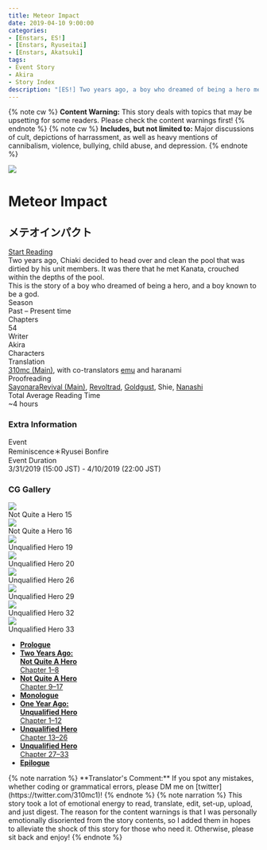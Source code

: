 ```yaml
---
title: Meteor Impact
date: 2019-04-10 9:00:00
categories:
- [Enstars, ES!]
- [Enstars, Ryuseitai]
- [Enstars, Akatsuki]
tags:
- Event Story
- Akira
- Story Index
description: "[ES!] Two years ago, a boy who dreamed of being a hero met a boy known to be a god. This is their story."
---
```

{% note cw %}
**Content Warning:** This story deals with topics that may be upsetting for some readers. Please check the content warnings first!
{% endnote %}
{% note cw %}
**Includes, but not limited to:** Major discussions of cult, depictions of harrassment, as well as heavy mentions of cannibalism, violence, bullying, child abuse, and depression.
{% endnote %}
<script src="https://ajax.googleapis.com/ajax/libs/jquery/3.6.0/jquery.min.js"></script>
<link rel="stylesheet" href="https://cdn.jsdelivr.net/gh/enstars/tl-utils@1.0.5/story_cover/story-cover.css">

<style>
    :root {
        --storyColor: #23c1db; /* hsl(188, 72%, 50%) */
        --storyColor-rgb: 35,193,219;
        --storyColor-h: 188;
        --storyColor-s: 72%;
        --storyColor-l: 50%;
        --background: url("/gh/310mc/310mc.github.io/img/es/eventstory/meteorimpact/kanataorigcg.jpg");
    }
    @media (max-width: 567px) {
        .post-block {
            padding: 5px 10px 8px !important;
        }
    }
</style>

<div class="story-wrapper">
    <div class="grid-wrapper">
        <div class="story-background"></div>
        <div class="story-box">
            <div class="story-cover">
                <div>
                    <img src="/img/es/eventstory/meteorimpact/chiakibcgframe.jpg">
                </div>
            </div>
            <div class="title-area">
    			<h1 class="title-area__title">Meteor Impact</h1>
    			<h2 class="title-area__subtitle">メテオインパクト</h2>
    			<div class="title-area__start">
    				<a href="/meteor_impact/prologue">Start Reading</a>
    			</div>
            </div>
            <div class="info-area">
                <div class="synopsis">
                  Two years ago, Chiaki decided to head over and clean the pool that was dirtied by his unit members. It was there that he met Kanata, crouched within the depths of the pool.<br>This is the story of a boy who dreamed of being a hero, and a boy known to be a god.
                </div>
                <div class="info">
                    <div class="info-item season">
                        <div class="label">Season</div>
                        <div class="value">Past – Present time</div>
                    </div>
                    <div class="info-item chapters">
                        <div class="label">Chapters</div>
                        <div class="value">54</div>
                    </div>
                    <div class="info-item writer">
                        <div class="label">Writer</div>
                        <div class="value">Akira</div>
                    </div>
                    <div class="info-item characters">
                        <div class="label">
                            Characters
                        </div>
                        <div class="value">
                            <a href="/categories/Enstars/Kanata" id="kanata"></a>
                            <a href="/categories/Enstars/Chiaki" id="chiaki"></a>
                            <a href="/categories/Enstars/Madara" id="madara"></a>
                            <a href="/categories/Enstars/Kuro" id="kuro"></a>
                            <a href="/categories/Enstars/Keito" id="keito"></a>
                            <a href="/categories/Enstars/Souma" id="souma"></a>
                            <a href="/categories/Enstars/Shu" id="shu"></a>
                            <a href="/categories/Enstars/Subaru" id="subaru"></a>
                            <a href="/categories/Enstars/Midori" id="midori"></a>
                            <a href="/categories/Enstars/Tetora" id="tetora"></a>
                            <a href="/categories/Enstars/Shinobu" id="shinobu"></a>
                        </div>
                    </div>
                    <div class="info-item tl">
                        <div class="label">
                            Translation
                        </div>
                        <div class="value"><a href="https://310mc.github.io/">310mc (Main)</a>, with co-translators <a href="https://twitter.com/sunsunrainys">emu</a> and haranami</div>
                    </div>
                    <div class="info-item pr">
                        <div class="label">
                            Proofreading
                        </div>
                            <div class="value"><a href="https://ensemble-stars.fandom.com/wiki/User:SayonaraRevival">SayonaraRevival (Main)</a>, <a href="https://ensemble-stars.fandom.com/wiki/User:Revoltrad">Revoltrad</a>, <a href="https://twitter.com/goldgust">Goldgust</a>, Shie, <a href="https://twitter.com/seiginoakashi">Nanashi</a></div>
                    </div>
                    <div class="info-item characters">
                    <div class="label">Total Average Reading Time</div>
                    <div class="value">~4 hours</div>
                    </div>
                </div>
            <div class="extra-area">
                <div class="tab-header">
                    <h3 class="tab-header__name">Extra Information</h3>
                </div>
                <div class="tab-content">
                    <div class="tab-item">
                        <div class="label">
                            Event
                        </div>
                        <div class="value">
                            Reminiscence＊Ryusei Bonfire
                        </div>
                    </div>
                    <div class="tab-item">
                        <div class="label">
                            Event Duration
                        </div>
                        <div class="value">
                            3/31/2019 (15:00 JST) - 4/10/2019 (22:00 JST)
                        </div>
                    </div>
                </div>
            </div>
            <div class="cg-gallery">
                <div class="tab-header">
                    <h3 class="tab-header__name">CG Gallery</h3>
                </div>
                <div class="tab-content">
                    <div class="gallery">
                        <div class="gallery-item">
                            <div class="image">
                                <img src="/img/es/eventstory/meteorimpact/kuroorigcg.jpg">
                            </div>
                            <div class="caption">
                                Not Quite a Hero 15
                            </div>
                        </div>
                        <div class="gallery-item">
                            <div class="image">
                                <img src="/img/es/eventstory/meteorimpact/madaraorigcg.jpg">
                            </div>
                            <div class="caption">
                                Not Quite a Hero 16
                            </div>
                        </div>
                        <div class="gallery-item">
                            <div class="image">
                                <img src="/img/es/eventstory/meteorimpact/chiakiorigcg.jpg">
                            </div>
                            <div class="caption">
                                Unqualified Hero 19
                            </div>
                        </div>
                        <div class="gallery-item">
                            <div class="image">
                                <img src="/img/es/eventstory/meteorimpact/kanataorigcg.jpg">
                            </div>
                            <div class="caption">
                                Unqualified Hero 20
                            </div>
                        </div>
                        <div class="gallery-item">
                            <div class="image">
                                <img src="/img/es/eventstory/meteorimpact/madarabcg.jpg">
                            </div>
                            <div class="caption">
                                Unqualified Hero 26
                            </div>
                        </div>
                        <div class="gallery-item">
                            <div class="image">
                                <img src="/img/es/eventstory/meteorimpact/kurobcg.jpg">
                            </div>
                            <div class="caption">
                                Unqualified Hero 29
                            </div>
                        </div>
                        <div class="gallery-item">
                            <div class="image">
                                <img src="/img/es/eventstory/meteorimpact/chiakibcg.jpg">
                            </div>
                            <div class="caption">
                               Unqualified Hero 32
                            </div>
                        </div>
                        <div class="gallery-item">
                            <div class="image">
                                <img src="/img/es/eventstory/meteorimpact/kanatabcg.jpg">
                            </div>
                            <div class="caption">
                              Unqualified Hero 33
                            </div>
                        </div>
                    </div>
                </div>
            </div>
        </div>
            <div class="chapter-area">
                <ul>
                    <li><a href="/meteor_impact/prologue"><b>Prologue</b></a></li>
                    <li><a href="/meteor_impact/first_half_p1"><b>Two Years Ago:<br>Not Quite A Hero</b><br>Chapter 1–8</a></li>
                    <li><a href="/meteor_impact/first_half_p2"><b>Not Quite A Hero</b><br>Chapter 9–17</a></li>
                    <li><a href="/meteor_impact/monologue"><b>Monologue</b></a></li>
                    <li><a href="/meteor_impact/second_half_p1"><b>One Year Ago:<br>Unqualified Hero</b><br>Chapter 1–12</a></li>
                    <li><a href="/meteor_impact/second_half_p2"><b>Unqualified Hero</b><br>Chapter 13–26</a></li>
                    <li><a href="/meteor_impact/second_half_p3"><b>Unqualified Hero</b><br>Chapter 27–33</a></li>
                    <li><a href="/meteor_impact/epilogue"><b>Epilogue</b></a></li>
                </ul>
                </div>
            </div>
        </div>
    </div>
    {% note narration %}
    **Translator's Comment:** If you spot any mistakes, whether coding or grammatical errors, please DM me on [twitter](https://twitter.com/310mc1)!
    {% endnote %}
    {% note narration %}
    This story took a lot of emotional energy to read, translate, edit, set-up, upload, and just digest. The reason for the content warnings is that I was personally emotionally disoriented from the story contents, so I added them in hopes to alleviate the shock of this story for those who need it. Otherwise, please sit back and enjoy!
    {% endnote %}
    <script>
    $(document).ready(function() {
      $('.tab-header').click(function(){
        $(this).next().slideToggle();
        $('.tab-header__name').toggleClass(open, add);
      })
    });
    </script>

